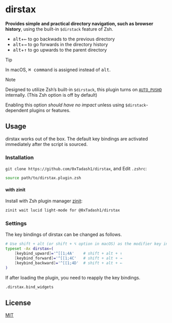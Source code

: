 # dirstax

**Provides simple and practical directory navigation, such as browser history**, using the built-in `$dirstack` feature of Zsh.

- <kbd>alt</kbd>+<kbd>←</kbd> to go backwads to the previous directory
- <kbd>alt</kbd>+<kbd>→</kbd> to go forwards in the directory history
- <kbd>alt</kbd>+<kbd>↑</kbd> to go upwards to the parent directory

> [!TIP]
> In macOS, <kbd>⌘ command</kbd> is assigned instead of <kbd>alt</kbd>.

> [!NOTE]
>
> Designed to utilize Zsh’s built-in `$dirstack`, this plugin turns on
> [`AUTO_PUSHD`](https://zsh.sourceforge.io/Doc/Release/Options.html#Changing-Directories) internally.
> (This Zsh option is off by default)
>
> Enabling this option *should have no impact* unless using `$dirstack`-dependent plugins or features.

## Usage

dirstax works out of the box. The default key bindings are activated immediately after the script is sourced.

### Installation

`git clone https://github.com/0xTadash1/dirstax`, and Edit `.zshrc`:

```sh
source path/to/dirstax.plugin.zsh
```

#### with zinit

Install with Zsh plugin manager [zinit](https://github.com/zdharma-continuum/zinit):

```sh
zinit wait lucid light-mode for @0xTadash1/dirstax
```

### Settings

The key bindings of dirstax can be changed as follows.

```sh
# Use shift + alt (or shift + ⌥ option in macOS) as the modifier key instead of the default
typeset -Ax dirstax=(
	[keybind_upward]='^[[1;4A'    # shift + alt + ↑
	[keybind_forward]='^[[1;4C'   # shift + alt + →
	[keybind_backward]='^[[1;4D'  # shift + alt + ←
)
```

If after loading the plugin, you need to reapply the key bindings.

```sh
.dirstax.bind_widgets
```

## License

[MIT](./LICENSE)
